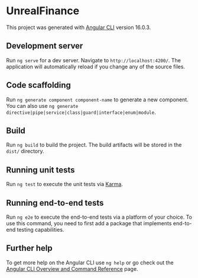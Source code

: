 # UnrealFinance

This project was generated with [Angular CLI](https://github.com/angular/angular-cli) version 16.0.3.

## Development server

Run `ng serve` for a dev server. Navigate to `http://localhost:4200/`. The application will automatically reload if you change any of the source files.

## Code scaffolding

Run `ng generate component component-name` to generate a new component. You can also use `ng generate directive|pipe|service|class|guard|interface|enum|module`.

## Build

Run `ng build` to build the project. The build artifacts will be stored in the `dist/` directory.

## Running unit tests

Run `ng test` to execute the unit tests via [Karma](https://karma-runner.github.io).

## Running end-to-end tests

Run `ng e2e` to execute the end-to-end tests via a platform of your choice. To use this command, you need to first add a package that implements end-to-end testing capabilities.

## Further help

To get more help on the Angular CLI use `ng help` or go check out the [Angular CLI Overview and Command Reference](https://angular.io/cli) page.







<!-- ABOUT TASK -->

<!-- 1.i have done this task with the help of angular framework  and bootstrap library.
2.i have made it responsive .responsiveness from width 1200px
3.could not import chart due to some issue in this task Apart from that all the task are done.

4.for run this project enter following command in vs code terminal
 1st command (install node module)- npm i (ex. PS C:\Users\Sayaly\Desktop\unreal_finance\unreal_finance>   npm i )
 2nd command(run the project)- ng serve --o (ex. PS C:\Users\Sayaly\Desktop\unreal_finance\unreal_finance>    ng serve --o )

 5.githuburl-(https://github.com/Sayali-dhamane/unreal_finance)
 6.hosted link-https://sayali-dhamane.github.io/unreal_finance/ -->

 